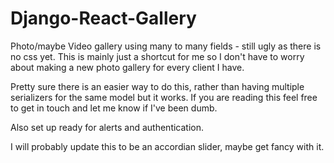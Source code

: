# Django-React-Gallery

Photo/maybe Video gallery using many to many fields - still ugly as there is no css yet. This is mainly just a shortcut for me so I don't have to worry about making a new photo gallery for every client I have.

Pretty sure there is an easier way to do this, rather than having multiple serializers for the same model but it works. If you are reading this feel free to get in touch and let me know if I've been dumb.

Also set up ready for alerts and authentication.

I will probably update this to be an accordian slider, maybe get fancy with it.
